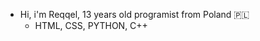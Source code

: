  - Hi, i'm Reqqel, 13 years old programist from Poland 🇵🇱 
   - HTML, CSS, PYTHON, C++
<!---
reqqeldev/reqqeldev is a ✨ special ✨ repository because its `README.md` (this file) appears on your GitHub profile.
You can click the Preview link to take a look at your changes.
--->
